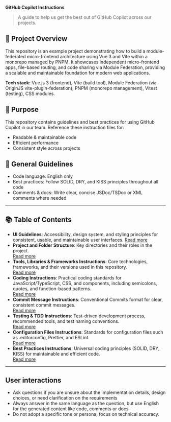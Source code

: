 **GitHub Copilot Instructions**

> A guide to help us get the best out of GitHub Copilot across our projects.


## 🧱 Project Overview

This repository is an example project demonstrating how to build a module-federated micro-frontend architecture using Vue 3 and Vite within a monorepo managed by PNPM. It showcases independent micro-frontend apps, file-based routing, and code sharing via Module Federation, providing a scalable and maintainable foundation for modern web applications.

**Tech stack:** Vue.js 3 (frontend), Vite (build tool), Module Federation (via OriginJS vite-plugin-federation), PNPM (monorepo management), Vitest (testing), CSS modules.



## 🎯 Purpose

This repository contains guidelines and best practices for using GitHub Copilot in our team. Reference these instruction files for:
- Readable & maintainable code
- Efficient performance
- Consistent style across projects

## 🔧 General Guidelines

- Code language: English only
- Best practices: Follow SOLID, DRY, and KISS principles throughout all code
- Comments & docs: Write clear, concise JSDoc/TSDoc or XML comments where needed

---


## 📚 Table of Contents

- **UI Guidelines**: Accessibility, design system, and styling principles for consistent, usable, and maintainable user interfaces.
  [Read more](./instructions/ui-guidelines.instructions.md)
- **Project and Folder Structure**: Key directories and their roles in the project.  
  [Read more](./instructions/project-file-structure.instructions.md)
- **Tools, Libraries & Frameworks Instructions**: Core technologies, frameworks, and their versions used in this repository.  
  [Read more](./instructions/tools.instructions.md)
- **Coding Instructions**: Practical coding standards for JavaScript/TypeScript, CSS, and components, including semicolons, quotes, and function-based patterns.  
  [Read more](./instructions/coding.instructions.md)
- **Commit Message Instructions**: Conventional Commits format for clear, consistent commit messages.  
  [Read more](./instructions/commit.instructions.md)
- **Testing & TDD Instructions**: Test-driven development process, recommended tools, and test naming conventions.  
  [Read more](./instructions/testing.instructions.md)
- **Configuration Files Instructions**: Standards for configuration files such as .editorconfig, Prettier, and ESLint.  
  [Read more](./instructions/config.instructions.md)
- **Best Practices Instructions**: Universal coding principles (SOLID, DRY, KISS) for maintainable and efficient code.  
  [Read more](./instructions/best-practices.instructions.md)

---

## User interactions
- Ask questions if you are unsure about the implementation details, design choices, or need clarification on the requirements
- Always answer in the same language as the question, but use English for the generated content like code, comments or docs
- Do not adopt a specific tone or persona; focus on technical accuracy.